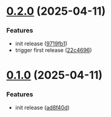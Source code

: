 # [0.2.0](https://github.com/mUsman3/semantic-versioning/compare/v0.1.0...v0.2.0) (2025-04-11)


### Features

* init release ([9719fb1](https://github.com/mUsman3/semantic-versioning/commit/9719fb14a3cb19d53b02471a5d2e45b268a761a7))
* trigger first release ([22c4696](https://github.com/mUsman3/semantic-versioning/commit/22c469611ae154033aad7355b26a88ad2bd3bd5b))

# [0.1.0](https://github.com/mUsman3/semantic-versioning/compare/v0.0.0...v0.1.0) (2025-04-11)


### Features

* init release ([ad8f40d](https://github.com/mUsman3/semantic-versioning/commit/ad8f40d0431a4f123eb6326d403687e424b7146e))
